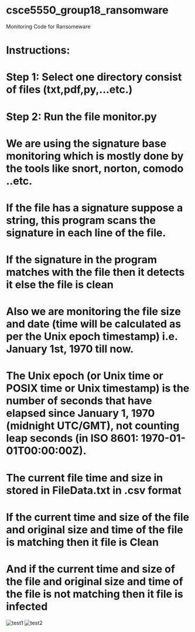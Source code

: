 # csce5550_group18_ransomware
Monitoring Code for Ransomeware


# Instructions:
# Step 1: Select one directory consist of files (txt,pdf,py,...etc.)
#
# Step 2: Run the file monitor.py
#
# We are using the signature base monitoring which is mostly done by the tools like snort, norton, comodo ..etc.

# If the file has a signature suppose a string, this program scans the signature in each line of the file.
# If the signature in the program matches with the file then it detects it else the file is clean
#
# Also we are monitoring the file size and date (time will be calculated as per the Unix epoch timestamp) i.e. January 1st, 1970 till now.
# The Unix epoch (or Unix time or POSIX time or Unix timestamp) is the number of seconds that have elapsed since January 1, 1970 (midnight UTC/GMT), not counting leap seconds (in ISO 8601: 1970-01-01T00:00:00Z).
#
# The current file time and size in stored in FileData.txt in .csv format
# If the current time and size of the file and original size and time of the file is matching then it file is Clean
# And if the current time and size of the file and original size and time of the file is not matching then it file is infected
![test1](https://user-images.githubusercontent.com/53267660/202780012-6e88c7b5-d141-4595-84c7-64b33f523295.jpg)
![test2](https://user-images.githubusercontent.com/53267660/202780016-b26ee48e-0b96-454a-b83f-6a0c4afd6414.jpg)
